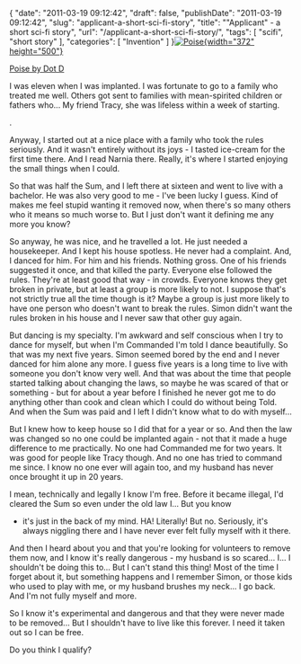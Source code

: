 {
    "date": "2011-03-19 09:12:42",
    "draft": false,
    "publishDate": "2011-03-19 09:12:42",
    "slug": "applicant-a-short-sci-fi-story",
    "title": "\"Applicant\" - a short sci-fi story",
    "url": "\/applicant-a-short-sci-fi-story\/",
    "tags": [
        "scifi",
        "short story"
    ],
    "categories": [
        "Invention"
    ]
}[![Poise](//farm4.static.flickr.com/3660/3389963025_b96df815e3.jpg){width="372"
height="500"}](http://www.flickr.com/photos/dorsner/3389963025/ "Poise by Dot D, on Flickr")

[Poise by Dot D](http://www.flickr.com/photos/dorsner/3389963025/)

I was eleven when I was implanted. I was fortunate to go to a family who
treated me well. Others got sent to families with mean-spirited children
or fathers who... My friend Tracy, she was lifeless within a week of
starting.

.

Anyway, I started out at a nice place with a family who took the rules
seriously. And it wasn't entirely without its joys - I tasted ice-cream
for the first time there. And I read Narnia there. Really, it's where I
started enjoying the small things when I could.

So that was half the Sum, and I left there at sixteen and went to live
with a bachelor. He was also very good to me - I've been lucky I guess.
Kind of makes me feel stupid wanting it removed now, when there's so
many others who it means so much worse to. But I just don't want it
defining me any more you know?

So anyway, he was nice, and he travelled a lot. He just needed a
housekeeper. And I kept his house spotless. He never had a complaint.
And, I danced for him. For him and his friends. Nothing gross. One of
his friends suggested it once, and that killed the party. Everyone else
followed the rules. They're at least good that way - in crowds. Everyone
knows they get broken in private, but at least a group is more likely to
not. I suppose that's not strictly true all the time though is it? Maybe
a group is just more likely to have one person who doesn't want to break
the rules. Simon didn't want the rules broken in his house and I never
saw that other guy again.

But dancing is my specialty. I'm awkward and self conscious when I try
to dance for myself, but when I'm Commanded I'm told I dance
beautifully. So that was my next five years. Simon seemed bored by the
end and I never danced for him alone any more. I guess five years is a
long time to live with someone you don't know very well. And that was
about the time that people started talking about changing the laws, so
maybe he was scared of that or something - but for about a year before I
finished he never got me to do anything other than cook and clean which
I could do without being Told. And when the Sum was paid and I left I
didn't know what to do with myself...

But I knew how to keep house so I did that for a year or so. And then
the law was changed so no one could be implanted again - not that it
made a huge difference to me practically. No one had Commanded me for
two years. It was good for people like Tracy though. And no one has
tried to command me since. I know no one ever will again too, and my
husband has never once brought it up in 20 years.

I mean, technically and legally I know I'm free. Before it became
illegal, I'd cleared the Sum so even under the old law I... But you know
- it's just in the back of my mind. HA! Literally! But no. Seriously,
it's always niggling there and I have never ever felt fully myself with
it there.

And then I heard about you and that you're looking for volunteers to
remove them now, and I know it's really dangerous - my husband is so
scared... I... I shouldn't be doing this to... But I can't stand this
thing! Most of the time I forget about it, but something happens and I
remember Simon, or those kids who used to play with me, or my husband
brushes my neck... I go back. And I'm not fully myself and more.

So I know it's experimental and dangerous and that they were never made
to be removed... But I shouldn't have to live like this forever. I need
it taken out so I can be free.

Do you think I qualify?